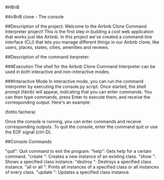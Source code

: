 #HBnB


#AirBnB clone - The console


##Description of the project:
Welcome to the Airbnb Clone Command Interpreter project! This is the first step in building a cool web application that works just like Airbnb. In this project we've created a command-line interface (CLI) that lets you manage different things in our Airbnb clone, like users, places, states, cities, amenities and reviews.

##Description of the command iterpreter:

###Execution
The shell for the Airbnb Clone Command Interpreter can be used in both interactive and non-interactive modes.

###Interactive Mode
In interactive mode, you can run the command interpreter by executing the console.py script. Once started, the shell prompt (hbnb) will appear, indicating that you can enter commands. You can then type commands, press Enter to execute them, and receive the corresponding output. Here's an example:


(fotito fachera)



Once the console is running, you can enter commands and receive corresponding outputs. To quit the console, enter the command quit or use the EOF signal (ctrl-D).


##Console Commands

"quit": Quit command to exit the program.
"help": Gets help for a certain command.
"create <class>": Creates a new instance of an existing class.
"show <class> <id>": Shows a specified class instance.
"destroy <class> <id>": Destroys a specified class instance.
"all or all <class>": Prints all instances of a specified class or all instances of every class.
"update <class> <id> <attribute name> <attribute value>": Updates a specified class instance.

